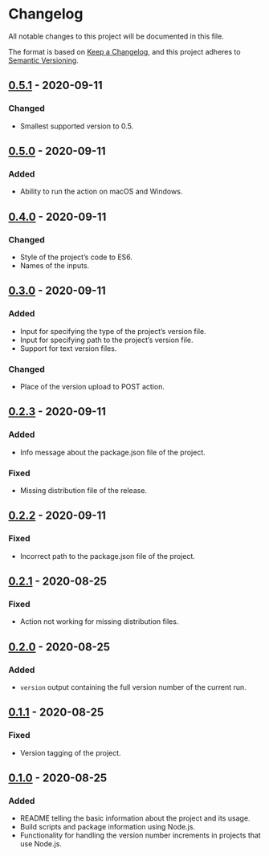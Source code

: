 # Changelog

All notable changes to this project will be documented in this file.

The format is based on [Keep a Changelog](https://keepachangelog.com), and this project adheres to [Semantic Versioning](https://semver.org).

## [0.5.1] - 2020-09-11

### Changed

- Smallest supported version to 0.5.

## [0.5.0] - 2020-09-11

### Added

- Ability to run the action on macOS and Windows.

## [0.4.0] - 2020-09-11

### Changed

- Style of the project’s code to ES6.
- Names of the inputs.

## [0.3.0] - 2020-09-11

### Added

- Input for specifying the type of the project’s version file.
- Input for specifying path to the project’s version file.
- Support for text version files.

### Changed

- Place of the version upload to POST action.

## [0.2.3] - 2020-09-11

### Added

- Info message about the package.json file of the project.

### Fixed

- Missing distribution file of the release.

## [0.2.2] - 2020-09-11

### Fixed

- Incorrect path to the package.json file of the project.

## [0.2.1] - 2020-08-25

### Fixed

- Action not working for missing distribution files.

## [0.2.0] - 2020-08-25

### Added

- `version` output containing the full version number of the current run.

## [0.1.1] - 2020-08-25

### Fixed

- Version tagging of the project.

## [0.1.0] - 2020-08-25

### Added

- README telling the basic information about the project and its usage.
- Build scripts and package information using Node.js.
- Functionality for handling the version number increments in projects that use Node.js.

[unreleased]: https://github.com/anttikivi/maintain-revision/compare/v0.5.1...HEAD
[0.5.1]: https://github.com/anttikivi/maintain-revision/compare/v0.5.0...v0.5.1
[0.5.0]: https://github.com/anttikivi/maintain-revision/compare/v0.4.0...v0.5.0
[0.4.0]: https://github.com/anttikivi/maintain-revision/compare/v0.3.0...v0.4.0
[0.3.0]: https://github.com/anttikivi/maintain-revision/compare/v0.2.3...v0.3.0
[0.2.3]: https://github.com/anttikivi/maintain-revision/compare/v0.2.2...v0.2.3
[0.2.2]: https://github.com/anttikivi/maintain-revision/compare/v0.2.1...v0.2.2
[0.2.1]: https://github.com/anttikivi/maintain-revision/compare/v0.2.0...v0.2.1
[0.2.0]: https://github.com/anttikivi/maintain-revision/compare/v0.1.1...v0.2.0
[0.1.1]: https://github.com/anttikivi/maintain-revision/compare/0.1.0...v0.1.1
[0.1.0]: https://github.com/anttikivi/maintain-revision/releases/tag/0.1.0
